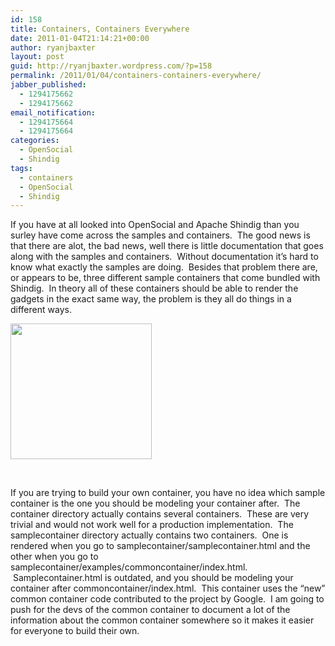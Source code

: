 ```yaml
---
id: 158
title: Containers, Containers Everywhere
date: 2011-01-04T21:14:21+00:00
author: ryanjbaxter
layout: post
guid: http://ryanjbaxter.wordpress.com/?p=158
permalink: /2011/01/04/containers-containers-everywhere/
jabber_published:
  - 1294175662
  - 1294175662
email_notification:
  - 1294175664
  - 1294175664
categories:
  - OpenSocial
  - Shindig
tags:
  - containers
  - OpenSocial
  - Shindig
---
```

If you have at all looked into OpenSocial and Apache Shindig than you surley have come across the samples and containers.  The good news is that there are alot, the bad news, well there is little documentation that goes along with the samples and containers.  Without documentation it&#8217;s hard to know what exactly the samples are doing.  Besides that problem there are, or appears to be, three different sample containers that come bundled with Shindig.  In theory all of these containers should be able to render the gadgets in the exact same way, the problem is they all do things in a different ways.

[<img class="alignnone size-full wp-image-159" title="containers" src="http://ec2-107-20-24-186.compute-1.amazonaws.com/wordpress/wp-content/uploads/2011/01/containers.png" alt="" width="226" height="217" />](http://ec2-107-20-24-186.compute-1.amazonaws.com/wordpress/wp-content/uploads/2011/01/containers.png)

&nbsp;

If you are trying to build your own container, you have no idea which sample container is the one you should be modeling your container after.  The container directory actually contains several containers.  These are very trivial and would not work well for a production implementation.  The samplecontainer directory actually contains two containers.  One is rendered when you go to samplecontainer/samplecontainer.html and the other when you go to samplecontainer/examples/commoncontainer/index.html.  Samplecontainer.html is outdated, and you should be modeling your container after commoncontainer/index.html.  This container uses the &#8220;new&#8221; common container code contributed to the project by Google.  I am going to push for the devs of the common container to document a lot of the information about the common container somewhere so it makes it easier for everyone to build their own.